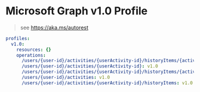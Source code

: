 # Microsoft Graph v1.0 Profile

> see https://aka.ms/autorest

``` yaml
profiles:
  v1.0:
    resources: {}
    operations:
      /users/{user-id}/activities/{userActivity-id}/historyItems/{activityHistoryItem-id}/activity: v1.0
      /users/{user-id}/activities/{userActivity-id}: v1.0
      /users/{user-id}/activities/{userActivity-id}/historyItems/{activityHistoryItem-id}: v1.0
      /users/{user-id}/activities: v1.0
      /users/{user-id}/activities/{userActivity-id}/historyItems: v1.0

```
